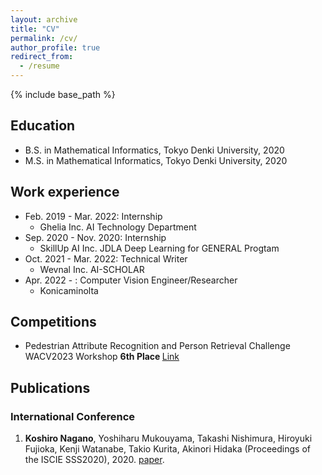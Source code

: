 ```yaml
---
layout: archive
title: "CV"
permalink: /cv/
author_profile: true
redirect_from:
  - /resume
---
```


{% include base_path %}

## Education
- B.S. in Mathematical Informatics, Tokyo Denki University, 2020
- M.S. in Mathematical Informatics, Tokyo Denki University, 2020

## Work experience
* Feb. 2019 - Mar. 2022: Internship
  * Ghelia Inc. AI Technology Department
* Sep. 2020 - Nov. 2020: Internship
  * SkillUp AI Inc.  JDLA Deep Learning for GENERAL Progtam
* Oct. 2021 - Mar. 2022: Technical Writer
  * Wevnal Inc. AI-SCHOLAR
* Apr. 2022 - : Computer Vision Engineer/Researcher
  * Konicaminolta

## Competitions
- Pedestrian Attribute Recognition and Person Retrieval Challenge WACV2023 Workshop  <b>6th Place </b> [Link](https://chalearnlap.cvc.uab.es/challenge/52/description/)

## Publications
### International Conference
1. **Koshiro Nagano**, Yoshiharu Mukouyama, Takashi Nishimura, Hiroyuki Fujioka, Kenji Watanabe, Takio Kurita, Akinori Hidaka (Proceedings of the ISCIE SSS2020), 2020. [paper](https://www.jstage.jst.go.jp/article/sss/2021/0/2021_65/_article/-char/ja/).